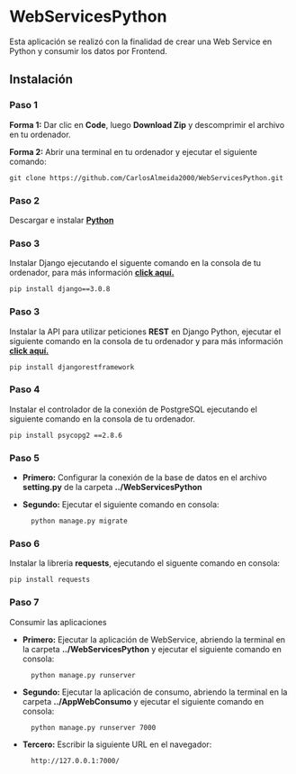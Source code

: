 # WebServicesPython

Esta aplicación se realizó con la finalidad de crear una Web Service en Python y consumir los datos por Frontend.

## **Instalación**

### **Paso 1**

**Forma 1:** Dar clic en **Code**, luego **Download Zip** y descomprimir el archivo en tu ordenador.

**Forma 2:** Abrir una terminal en tu ordenador y ejecutar el siguiente comando:

    git clone https://github.com/CarlosAlmeida2000/WebServicesPython.git

### **Paso 2**

Descargar e instalar [**Python**](https://github.com/CarlosAlmeida2000/WebServicesPython.git)

### **Paso 3**

Instalar Django ejecutando el siguente comando en la consola de tu ordenador, para más información [**click aquí.**](https://docs.djangoproject.com/en/3.2/)

    pip install django==3.0.8

### **Paso 3**

Instalar la API para utilizar peticiones **REST** en Django Python, ejecutar el siguiente comando en la consola de tu ordenador y para más información [**click aquí.**](https://www.django-rest-framework.org/)

    pip install djangorestframework

### **Paso 4**

Instalar el controlador de la conexión de PostgreSQL ejecutando el siguiente comando en la consola de tu ordenador.

    pip install psycopg2 ==2.8.6

### **Paso 5**

-   **Primero:** Configurar la conexión de la base de datos en el archivo **setting.py** de la carpeta **../WebServicesPython**

-   **Segundo:** Ejecutar el siguiente comando en consola:

          python manage.py migrate

### **Paso 6**

Instalar la libreria **requests**, ejecutando el siguente comando en consola:

    pip install requests

### **Paso 7**

Consumir las aplicaciones

-   **Primero:** Ejecutar la aplicación de WebService, abriendo la terminal en la carpeta **../WebServicesPython** y ejecutar el siguiente comando en consola:

          python manage.py runserver

-   **Segundo:** Ejecutar la aplicación de consumo, abriendo la terminal en la carpeta **../AppWebConsumo** y ejecutar el siguiente comando en consola:

          python manage.py runserver 7000

-   **Tercero:** Escribir la siguiente URL en el navegador:

          http://127.0.0.1:7000/
